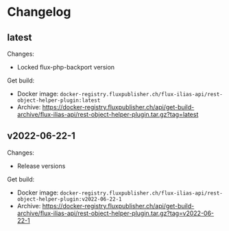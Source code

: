 # Changelog

## latest

Changes:

- Locked flux-php-backport version

Get build:

- Docker image: `docker-registry.fluxpublisher.ch/flux-ilias-api/rest-object-helper-plugin:latest`
- Archive: https://docker-registry.fluxpublisher.ch/api/get-build-archive/flux-ilias-api/rest-object-helper-plugin.tar.gz?tag=latest

## v2022-06-22-1

Changes:

- Release versions

Get build:

- Docker image: `docker-registry.fluxpublisher.ch/flux-ilias-api/rest-object-helper-plugin:v2022-06-22-1`
- Archive: https://docker-registry.fluxpublisher.ch/api/get-build-archive/flux-ilias-api/rest-object-helper-plugin.tar.gz?tag=v2022-06-22-1

